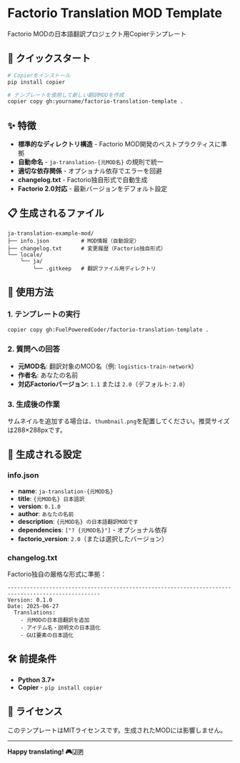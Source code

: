 # Factorio Translation MOD Template

Factorio MODの日本語翻訳プロジェクト用Copierテンプレート

## 🚀 クイックスタート

```bash
# Copierをインストール
pip install copier

# テンプレートを使用して新しい翻訳MODを作成
copier copy gh:yourname/factorio-translation-template .
```

## ✨ 特徴

- **標準的なディレクトリ構造** - Factorio MOD開発のベストプラクティスに準拠
- **自動命名** - `ja-translation-{元MOD名}` の規則で統一
- **適切な依存関係** - オプショナル依存でエラーを回避
- **changelog.txt** - Factorio独自形式で自動生成
- **Factorio 2.0対応** - 最新バージョンをデフォルト設定

## 📋 生成されるファイル

```
ja-translation-example-mod/
├── info.json          # MOD情報（自動設定）
├── changelog.txt      # 変更履歴（Factorio独自形式）
└── locale/
    └── ja/
        └── .gitkeep   # 翻訳ファイル用ディレクトリ
```

## 🔧 使用方法

### 1. テンプレートの実行

```bash
copier copy gh:FuelPoweredCoder/factorio-translation-template .
```

### 2. 質問への回答

- **元MOD名**: 翻訳対象のMOD名（例: `logistics-train-network`）
- **作者名**: あなたの名前
- **対応Factorioバージョン**: `1.1` または `2.0`（デフォルト: `2.0`）

### 3. 生成後の作業

サムネイルを追加する場合は、`thumbnail.png`を配置してください。推奨サイズは288×288pxです。

## 📝 生成される設定

### info.json
- **name**: `ja-translation-{元MOD名}`
- **title**: `{元MOD名} 日本語訳`
- **version**: `0.1.0`
- **author**: `あなたの名前`
- **description**: `{元MOD名} の日本語翻訳MODです`
- **dependencies**: `["? {元MOD名}"]` - オプショナル依存
- **factorio_version**: `2.0`（または選択したバージョン）

### changelog.txt
Factorio独自の厳格な形式に準拠：
```
---------------------------------------------------------------------------------------------------
Version: 0.1.0
Date: 2025-06-27
  Translations:
    - 元MODの日本語翻訳を追加
    - アイテム名・説明文の日本語化
    - GUI要素の日本語化
```

## 🛠️ 前提条件

- **Python 3.7+**
- **Copier** - `pip install copier`


## 📄 ライセンス

このテンプレートはMITライセンスです。生成されたMODには影響しません。

---

**Happy translating! 🎮🇯🇵**
